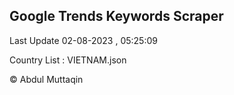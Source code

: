 

## Google Trends Keywords Scraper 
 
Last Update 02-08-2023 , 05:25:09

Country List :
VIETNAM.json



© Abdul Muttaqin 
